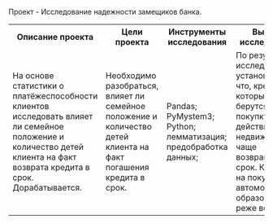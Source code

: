 Проект - Исследование надежности замещиков банка.

<table>
  <tr><th>Описание проекта</th><th>Цели проекта</th><th>Инструменты исследования</th><th>Выводы исследования</th><th>Используемые данные</th></tr>
  <tr>
    <td>На основе статистики о платёжеспособности клиентов исследовать влияет ли семейное положение и количество детей клиента на факт возврата кредита в срок. Дорабатывается.</td>
    <td>Необходимо разобраться, влияет ли семейное положение и количество детей клиента на факт погашения кредита в срок.</td>
    <td>Pandas; PyMystem3; Python; лемматизация; предобработка данных;</td>
    <td>По результатам исследования установлено что, кредиты которые берутся под покупку/действия с недвижимостью чаще возвращают в срок. Кредиты на покупку автомобиля и образование реже всего.</td>
    <td>Входные данные от банка — статистика о платёжеспособности клиентов</td>
  </tr>
</table>
